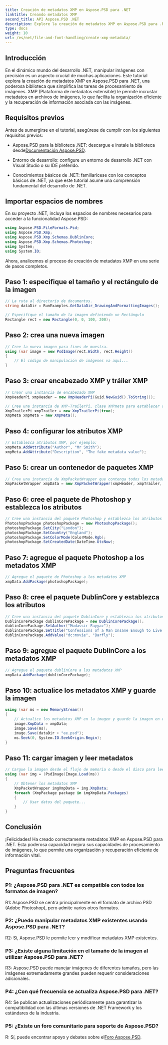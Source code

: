 ```yaml
---
title: Creación de metadatos XMP en Aspose.PSD para .NET
linktitle: Creando metadatos XMP
second_title: API Aspose.PSD .NET
description: Explore la creación de metadatos XMP en Aspose.PSD para .NET. Mejore la organización de la imagen con una manipulación perfecta.
type: docs
weight: 10
url: /es/net/file-and-font-handling/create-xmp-metadata/
---
```

## Introducción

En el dinámico mundo del desarrollo .NET, manipular imágenes con precisión es un aspecto crucial de muchas aplicaciones. Este tutorial explora la creación de metadatos XMP en Aspose.PSD para .NET, una poderosa biblioteca que simplifica las tareas de procesamiento de imágenes. XMP (Plataforma de metadatos extensible) le permite incrustar metadatos en archivos de imágenes, lo que facilita la organización eficiente y la recuperación de información asociada con las imágenes.

## Requisitos previos

Antes de sumergirse en el tutorial, asegúrese de cumplir con los siguientes requisitos previos:

-  Aspose.PSD para la biblioteca .NET: descargue e instale la biblioteca desde[Documentación Aspose.PSD](https://reference.aspose.com/psd/net/).

- Entorno de desarrollo: configure un entorno de desarrollo .NET con Visual Studio o su IDE preferido.

- Conocimientos básicos de .NET: familiarícese con los conceptos básicos de .NET, ya que este tutorial asume una comprensión fundamental del desarrollo de .NET.

## Importar espacios de nombres

En su proyecto .NET, incluya los espacios de nombres necesarios para acceder a la funcionalidad Aspose.PSD:

```csharp
using Aspose.PSD.FileFormats.Psd;
using Aspose.PSD.Xmp;
using Aspose.PSD.Xmp.Schemas.DublinCore;
using Aspose.PSD.Xmp.Schemas.Photoshop;
using System;
using System.IO;
```

Ahora, analicemos el proceso de creación de metadatos XMP en una serie de pasos completos.

## Paso 1: especifique el tamaño y el rectángulo de la imagen

```csharp
// La ruta al directorio de documentos.
string dataDir = RunExamples.GetDataDir_DrawingAndFormattingImages();

// Especifique el tamaño de la imagen definiendo un Rectángulo
Rectangle rect = new Rectangle(0, 0, 100, 200);
```

## Paso 2: crea una nueva imagen

```csharp
// Cree la nueva imagen para fines de muestra.
using (var image = new PsdImage(rect.Width, rect.Height))
{
    // El código de manipulación de imágenes va aquí...
}
```

## Paso 3: crear encabezado XMP y tráiler XMP

```csharp
// Crear una instancia de encabezado XMP
XmpHeaderPi xmpHeader = new XmpHeaderPi(Guid.NewGuid().ToString());

// Cree una instancia de XMP-TrailerPi, clase XMPmeta para establecer diferentes atributos
XmpTrailerPi xmpTrailer = new XmpTrailerPi(true);
XmpMeta xmpMeta = new XmpMeta();
```

## Paso 4: configurar los atributos XMP

```csharp
// Establezca atributos XMP, por ejemplo:
xmpMeta.AddAttribute("Author", "Mr Smith");
xmpMeta.AddAttribute("Description", "The fake metadata value");
```

## Paso 5: crear un contenedor de paquetes XMP

```csharp
// Cree una instancia de XmpPacketWrapper que contenga todos los metadatos
XmpPacketWrapper xmpData = new XmpPacketWrapper(xmpHeader, xmpTrailer, xmpMeta);
```

## Paso 6: cree el paquete de Photoshop y establezca los atributos

```csharp
// Cree una instancia del paquete Photoshop y establezca los atributos de Photoshop
PhotoshopPackage photoshopPackage = new PhotoshopPackage();
photoshopPackage.SetCity("London");
photoshopPackage.SetCountry("England");
photoshopPackage.SetColorMode(ColorMode.Rgb);
photoshopPackage.SetCreatedDate(DateTime.UtcNow);
```

## Paso 7: agregue el paquete Photoshop a los metadatos XMP

```csharp
// Agregue el paquete de Photoshop a los metadatos XMP
xmpData.AddPackage(photoshopPackage);
```

## Paso 8: cree el paquete DublinCore y establezca los atributos

```csharp
// Cree una instancia del paquete DublinCore y establezca los atributos de dublinCore
DublinCorePackage dublinCorePackage = new DublinCorePackage();
dublinCorePackage.SetAuthor("Mudassir Fayyaz");
dublinCorePackage.SetTitle("Confessions of a Man Insane Enough to Live With the Beasts");
dublinCorePackage.AddValue("dc:movie", "Barfly");
```

## Paso 9: agregue el paquete DublinCore a los metadatos XMP

```csharp
// Agregue el paquete dublinCore a los metadatos XMP
xmpData.AddPackage(dublinCorePackage);
```

## Paso 10: actualice los metadatos XMP y guarde la imagen

```csharp
using (var ms = new MemoryStream())
{
    // Actualice los metadatos XMP en la imagen y guarde la imagen en el disco o en una secuencia de memoria
    image.XmpData = xmpData;
    image.Save(ms);
    image.Save(dataDir + "ee.psd");
    ms.Seek(0, System.IO.SeekOrigin.Begin);
}
```

## Paso 11: cargar imagen y leer metadatos

```csharp
// Cargue la imagen desde el flujo de memoria o desde el disco para leer/obtener los metadatos
using (var img = (PsdImage)Image.Load(ms))
{
    // Obtener los metadatos XMP
    XmpPacketWrapper imgXmpData = img.XmpData;
    foreach (XmpPackage package in imgXmpData.Packages)
    {
        // Usar datos del paquete...
    }
}
```

## Conclusión

¡Felicidades! Ha creado correctamente metadatos XMP en Aspose.PSD para .NET. Esta poderosa capacidad mejora sus capacidades de procesamiento de imágenes, lo que permite una organización y recuperación eficiente de información vital.

## Preguntas frecuentes

### P1: ¿Aspose.PSD para .NET es compatible con todos los formatos de imagen?

R1: Aspose.PSD se centra principalmente en el formato de archivo PSD (Adobe Photoshop), pero admite varios otros formatos.

### P2: ¿Puedo manipular metadatos XMP existentes usando Aspose.PSD para .NET?

R2: Sí, Aspose.PSD le permite leer y modificar metadatos XMP existentes.

### P3: ¿Existe alguna limitación en el tamaño de la imagen al utilizar Aspose.PSD para .NET?

R3: Aspose.PSD puede manejar imágenes de diferentes tamaños, pero las imágenes extremadamente grandes pueden requerir consideraciones adicionales.

### P4: ¿Con qué frecuencia se actualiza Aspose.PSD para .NET?

R4: Se publican actualizaciones periódicamente para garantizar la compatibilidad con las últimas versiones de .NET Framework y los estándares de la industria.

### P5: ¿Existe un foro comunitario para soporte de Aspose.PSD?

 R: Sí, puede encontrar apoyo y debates sobre el[Foro Aspose.PSD](https://forum.aspose.com/c/psd/34).
